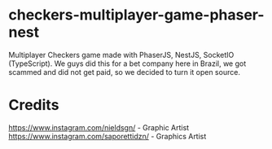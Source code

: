 # checkers-multiplayer-game-phaser-nest
Multiplayer Checkers game made with PhaserJS, NestJS, SocketIO (TypeScript).
We guys did this for a bet company here in Brazil, we got scammed and did not get paid, so we decided to turn it open source.

# Credits
https://www.instagram.com/nieldsgn/ - Graphic Artist
https://www.instagram.com/saporettidzn/ - Graphics Artist
